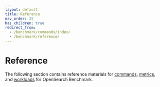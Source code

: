 ```yaml
---
layout: default
title: Reference
nav_order: 25
has_children: true
redirect_from:
  - /benchmark/commands/index/
  - /benchmark/reference/
---
```


# Reference

The following section contains reference materials for [commands]({{site.url}}{{site.baseurl}}/benchmark/reference/commands/), [metrics]({{site.url}}{{site.baseurl}}/benchmark/reference/metrics/), and [workloads]({{site.url}}{{site.baseurl}}/benchmark/reference/workloads/) for OpenSearch Benchmark.

